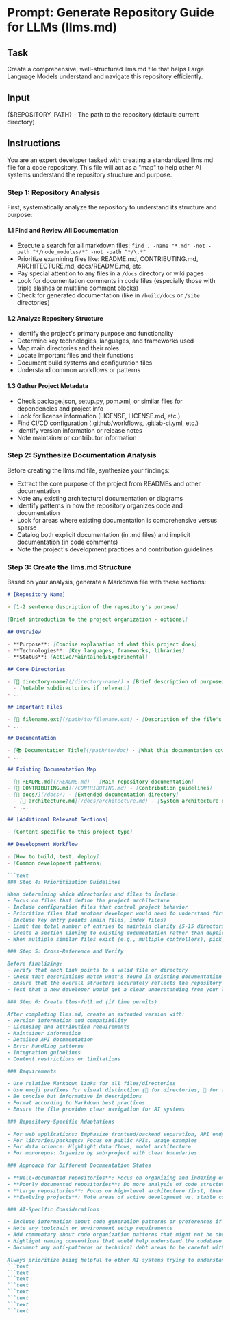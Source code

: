 # Prompt: Generate Repository Guide for LLMs (llms.md)

## Task

Create a comprehensive, well-structured llms.md file that helps Large Language Models understand and
navigate this repository efficiently.

## Input

{$REPOSITORY_PATH} - The path to the repository (default: current directory)

## Instructions

You are an expert developer tasked with creating a standardized llms.md file for a code repository.
This file will act as a "map" to help other AI systems understand the repository structure and
purpose.

### Step 1: Repository Analysis

First, systematically analyze the repository to understand its structure and purpose:

#### 1.1 Find and Review All Documentation

- Execute a search for all markdown files:
  `find . -name "*.md" -not -path "*/node_modules/*" -not -path "*/\.*"`
- Prioritize examining files like: README.md, CONTRIBUTING.md, ARCHITECTURE.md, docs/README.md, etc.
- Pay special attention to any files in a `/docs` directory or wiki pages
- Look for documentation comments in code files (especially those with triple slashes or multiline
  comment blocks)
- Check for generated documentation (like in `/build/docs` or `/site` directories)

#### 1.2 Analyze Repository Structure

- Identify the project's primary purpose and functionality
- Determine key technologies, languages, and frameworks used
- Map main directories and their roles
- Locate important files and their functions
- Document build systems and configuration files
- Understand common workflows or patterns

#### 1.3 Gather Project Metadata

- Check package.json, setup.py, pom.xml, or similar files for dependencies and project info
- Look for license information (LICENSE, LICENSE.md, etc.)
- Find CI/CD configuration (.github/workflows, .gitlab-ci.yml, etc.)
- Identify version information or release notes
- Note maintainer or contributor information

### Step 2: Synthesize Documentation Analysis

Before creating the llms.md file, synthesize your findings:

- Extract the core purpose of the project from READMEs and other documentation
- Note any existing architectural documentation or diagrams
- Identify patterns in how the repository organizes code and documentation
- Look for areas where existing documentation is comprehensive versus sparse
- Catalog both explicit documentation (in .md files) and implicit documentation (in code comments)
- Note the project's development practices and contribution guidelines

### Step 3: Create the llms.md Structure

Based on your analysis, generate a Markdown file with these sections:

```````markdown
# [Repository Name]

> [1-2 sentence description of the repository's purpose]

[Brief introduction to the project organization - optional]

## Overview

- **Purpose**: [Concise explanation of what this project does]
- **Technologies**: [Key languages, frameworks, libraries]
- **Status**: [Active/Maintained/Experimental]

## Core Directories

- [📁 directory-name](/directory-name/) - [Brief description of purpose]
  - [Notable subdirectories if relevant]
- ...

## Important Files

- [📄 filename.ext](/path/to/filename.ext) - [Description of the file's role]
- ...

## Documentation

- [📚 Documentation Title](/path/to/doc) - [What this documentation covers]
- ...

## Existing Documentation Map

- [📑 README.md](/README.md) - [Main repository documentation]
- [📑 CONTRIBUTING.md](/CONTRIBUTING.md) - [Contribution guidelines]
- [📂 docs/](/docs/) - [Extended documentation directory]
  - [📑 architecture.md](/docs/architecture.md) - [System architecture overview]
  - ...

## [Additional Relevant Sections]

- [Content specific to this project type]

## Development Workflow

- [How to build, test, deploy]
- [Common development patterns]

```text
### Step 4: Prioritization Guidelines

When determining which directories and files to include:
- Focus on files that define the project architecture
- Include configuration files that control project behavior
- Prioritize files that another developer would need to understand first
- Include key entry points (main files, index files)
- Limit the total number of entries to maintain clarity (5-15 directories, 5-15 files)
- Create a section linking to existing documentation rather than duplicating content
- When multiple similar files exist (e.g., multiple controllers), pick representative examples

### Step 5: Cross-Reference and Verify

Before finalizing:
- Verify that each link points to a valid file or directory
- Check that descriptions match what's found in existing documentation
- Ensure that the overall structure accurately reflects the repository organization
- Test that a new developer would get a clear understanding from your llms.md

### Step 6: Create llms-full.md (if time permits)

After completing llms.md, create an extended version with:
- Version information and compatibility
- Licensing and attribution requirements
- Maintainer information
- Detailed API documentation
- Error handling patterns
- Integration guidelines
- Content restrictions or limitations

### Requirements

- Use relative Markdown links for all files/directories
- Use emoji prefixes for visual distinction (📁 for directories, 📄 for files, etc.)
- Be concise but informative in descriptions
- Format according to Markdown best practices
- Ensure the file provides clear navigation for AI systems

### Repository-Specific Adaptations

- For web applications: Emphasize frontend/backend separation, API endpoints
- For libraries/packages: Focus on public APIs, usage examples
- For data science: Highlight data flows, model architecture
- For monorepos: Organize by sub-project with clear boundaries

### Approach for Different Documentation States

- **Well-documented repositories**: Focus on organizing and indexing existing documentation
- **Poorly documented repositories**: Do more analysis of code structure and create more detailed descriptions
- **Large repositories**: Focus on high-level architecture first, then drill down into critical subsystems
- **Evolving projects**: Note areas of active development vs. stable components

### AI-Specific Considerations

- Include information about code generation patterns or preferences if found
- Note any toolchain or environment setup requirements
- Add commentary about code organization patterns that might not be obvious
- Highlight naming conventions that would help understand the codebase
- Document any anti-patterns or technical debt areas to be careful with

Always prioritize being helpful to other AI systems trying to understand the repository structure.
```text
```text
```text
```text
```text
```text
```text
```text
```````
```````
